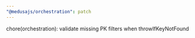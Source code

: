```yaml
---
"@medusajs/orchestration": patch
---
```


chore(orchestration): validate missing PK filters when throwIfKeyNotFound
